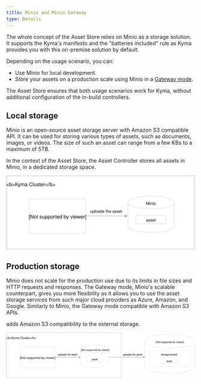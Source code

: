 ```yaml
---
title: Minio and Minio Gateway
type: Details
---
```


The whole concept of the Asset Store relies on Minio as a storage solution. It supports the Kyma's manifesto and the "batteries included" rule as Kyma provides you with this on-premise solution by default.

Depending on the usage scenario, you can:
- Use Minio for local development.
- Store your assets on a production scale using Minio in a [Gateway mode](https://github.com/minio/minio/tree/master/docs/gateway).

The Asset Store ensures that both usage scenarios work for Kyma, without additional configuration of the in-build controllers.

## Local storage

Minio is an open-source asset storage server with Amazon S3 compatible API. It can be used for storing various types of assets, such as documents, images, or videos. The size of such an asset can range from a few KBs to a maximum of 5TB.

In the context of the Asset Store, the Asset Controller stores all assets in Minio, in a dedicated storage space.

![](assets/minio.svg)


## Production storage

Minio does not scale for the production use due to its limits in file sizes and HTTP requests and responses. The Gateway mode, Minio's scalable counterpart, gives you more flexibility as it allows you to use the asset storage services from such major cloud providers as Azure, Amazon, and Google. Similarly to Minio, the Gateway mode
 compatible with Amazon S3 APIs

adds Amazon S3 compatibility to the external storage.


![](assets/minio-gateway.svg)
